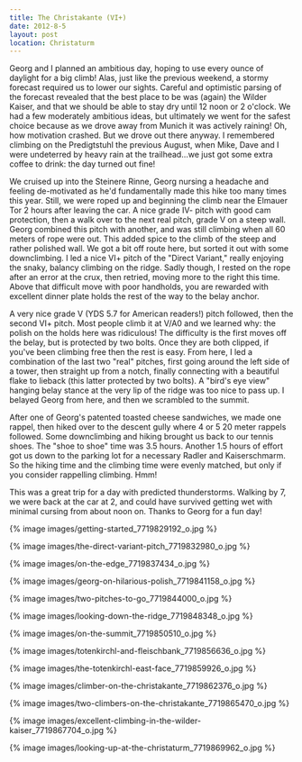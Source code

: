 ```yaml
---
title: The Christakante (VI+)
date: 2012-8-5
layout: post
location: Christaturm
---
```


Georg and I planned an ambitious day, hoping to use every ounce of daylight
for a big climb! Alas, just like the previous weekend, a stormy forecast
required us to lower our sights. Careful and optimistic parsing of the
forecast revealed that the best place to be was (again) the Wilder Kaiser,
and that we should be able to stay dry until 12 noon or 2 o'clock. We had
a few moderately ambitious ideas, but ultimately we went for the safest
choice because as we drove away from Munich it was actively raining! Oh,
how motivation crashed. But we drove out there anyway. I remembered climbing
on the Predigtstuhl the previous August, when Mike, Dave and I were undeterred
by heavy rain at the trailhead...we just got some extra coffee to drink:
the day turned out fine!
  
  
We cruised up into the Steinere Rinne, Georg nursing a headache and feeling
de-motivated as he'd fundamentally made this hike too many times this year.
Still, we were roped up and beginning the climb near the Elmauer Tor 2
hours after leaving the car. A nice grade IV- pitch with good cam protection,
then a walk over to the next real pitch, grade V on a steep wall. Georg
combined this pitch with another, and was still climbing when all 60 meters
of rope were out. This added spice to the climb of the steep and rather
polished wall. We got a bit off route here, but sorted it out with some
downclimbing. I led a nice VI+ pitch of the "Direct Variant," really enjoying
the snaky, balancy climbing on the ridge. Sadly though, I rested on the
rope after an error at the crux, then retried, moving more to the right
this time. Above that difficult move with poor handholds, you are rewarded
with excellent dinner plate holds the rest of the way to the belay anchor.
  
  
A very nice grade V (YDS 5.7 for American readers!) pitch followed, then
the second VI+ pitch. Most people climb it at V/A0 and we learned why:
the polish on the holds here was ridiculous! The difficulty is the first
moves off the belay, but is protected by two bolts. Once they are both
clipped, if you've been climbing free then the rest is easy. From here,
I led a combination of the last two "real" pitches, first going around
the left side of a tower, then straight up from a notch, finally connecting
with a beautiful flake to lieback (this latter protected by two bolts).
A "bird's eye view" hanging belay stance at the very lip of the ridge was
too nice to pass up. I belayed Georg from here, and then we scrambled to
the summit.
  
  
After one of Georg's patented toasted cheese sandwiches, we made one rappel,
then hiked over to the descent gully where 4 or 5 20 meter rappels followed.
Some downclimbing and hiking brought us back to our tennis shoes. The "shoe
to shoe" time was 3.5 hours. Another 1.5 hours of effort got us down to
the parking lot for a necessary Radler and Kaiserschmarm. So the hiking
time and the climbing time were evenly matched, but only if you consider
rappelling climbing. Hmm!
  
  
This was a great trip for a day with predicted thunderstorms. Walking
by 7, we were back at the car at 2, and could have survived getting wet
with minimal cursing from about noon on. Thanks to Georg for a fun day!
  
  
{% image images/getting-started_7719829192_o.jpg %}
  
{% image images/the-direct-variant-pitch_7719832980_o.jpg %}
  
{% image images/on-the-edge_7719837434_o.jpg %}
  
{% image images/georg-on-hilarious-polish_7719841158_o.jpg %}
  
{% image images/two-pitches-to-go_7719844000_o.jpg %}
  
{% image images/looking-down-the-ridge_7719848348_o.jpg %}
  
{% image images/on-the-summit_7719850510_o.jpg %}
  
{% image images/totenkirchl-and-fleischbank_7719856636_o.jpg %}
  
{% image images/the-totenkirchl-east-face_7719859926_o.jpg %}
  
{% image images/climber-on-the-christakante_7719862376_o.jpg %}
  
{% image images/two-climbers-on-the-christakante_7719865470_o.jpg %}
  
{% image images/excellent-climbing-in-the-wilder-kaiser_7719867704_o.jpg %}
  
{% image images/looking-up-at-the-christaturm_7719869962_o.jpg %}

